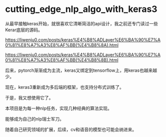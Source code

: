 # cutting_edge_nlp_algo_with_keras3

从最早接触keras开始，就很喜欢它清晰简洁的api设计，我之前还专门读过一些Kerar底层的源码。

https://liwenju0.com/posts/keras%E4%B8%ADLayer%E6%BA%90%E7%A0%81%E8%A7%A3%E8%AF%BB(%E4%B8%8A).html

https://liwenju0.com/posts/keras%E4%B8%ADLayer%E6%BA%90%E7%A0%81%E8%A7%A3%E8%AF%BB(%E4%B8%8B).html

后来，pytorch渐渐成为主流，keras又绑定到tensorflow上，用keras也越来越少。

现在，keras3重新成为多后端的框架，也支持分布式训练了。

于是，我又想使用它了。

本项目是为每一种nlp任务，实现几种经典的算法实现。

能够成为自己的nlp瑞士军刀。

随着自己研究领域的扩展，后续，cv和语音的模型也可能会纳进来。




